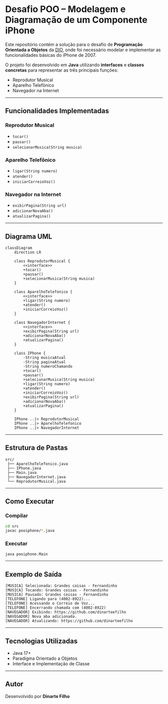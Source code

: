 # Desafio POO – Modelagem e Diagramação de um Componente iPhone

Este repositório contém a solução para o desafio de **Programação Orientada a Objetos** da [DIO](https://www.dio.me/), onde foi necessário modelar e implementar as funcionalidades básicas do iPhone de 2007.

O projeto foi desenvolvido em **Java** utilizando **interfaces** e **classes concretas** para representar as três principais funções:  
- Reprodutor Musical  
- Aparelho Telefônico  
- Navegador na Internet  

---

## Funcionalidades Implementadas

### **Reprodutor Musical**
- `tocar()`
- `pausar()`
- `selecionarMusica(String musica)`

### **Aparelho Telefônico**
- `ligar(String numero)`
- `atender()`
- `iniciarCorreioVoz()`

### **Navegador na Internet**
- `exibirPagina(String url)`
- `adicionarNovaAba()`
- `atualizarPagina()`

---

## Diagrama UML

```mermaid
classDiagram
    direction LR

    class ReprodutorMusical {
        <<interface>>
        +tocar()
        +pausar()
        +selecionarMusica(String musica)
    }

    class AparelhoTelefonico {
        <<interface>>
        +ligar(String numero)
        +atender()
        +iniciarCorreioVoz()
    }

    class NavegadorInternet {
        <<interface>>
        +exibirPagina(String url)
        +adicionarNovaAba()
        +atualizarPagina()
    }

    class IPhone {
        -String musicaAtual
        -String paginaAtual
        -String numeroChamando
        +tocar()
        +pausar()
        +selecionarMusica(String musica)
        +ligar(String numero)
        +atender()
        +iniciarCorreioVoz()
        +exibirPagina(String url)
        +adicionarNovaAba()
        +atualizarPagina()
    }

    IPhone ..|> ReprodutorMusical
    IPhone ..|> AparelhoTelefonico
    IPhone ..|> NavegadorInternet
````

---

## Estrutura de Pastas

```
src/
 ├── AparelhoTelefonico.java
 ├── IPhone.java
 ├── Main.java
 ├── NavegadorInternet.java
 └── ReprodutorMusical.java
```

---

## Como Executar

### Compilar

```bash
cd src
javac pooiphone/*.java
```

### Executar

```bash
java pooiphone.Main
```

---

## Exemplo de Saída

```
[MUSICA] Selecionada: Grandes coisas - Fernandinho
[MUSICA] Tocando: Grandes coisas - Fernandinho
[MUSICA] Pausado: Grandes coisas - Fernandinho
[TELEFONE] Ligando para (4002-8922)...
[TELEFONE] Acessando o Correio de Voz...
[TELEFONE] Encerrando chamada com (4002-8922)
[NAVEGADOR] Exibindo: https://github.com/dinarteefilho
[NAVEGADOR] Nova aba adicionada.
[NAVEGADOR] Atualizando: https://github.com/dinarteefilho
```

---

## Tecnologias Utilizadas

* Java 17+
* Paradigma Orientado a Objetos
* Interface e Implementação de Classe

---

## Autor

Desenvolvido por **Dinarte Filho**

